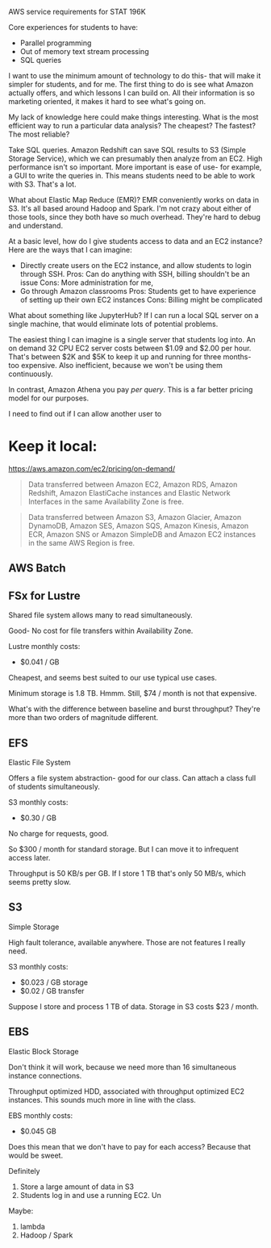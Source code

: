 
AWS service requirements for STAT 196K

Core experiences for students to have:

- Parallel programming
- Out of memory text stream processing
- SQL queries


I want to use the minimum amount of technology to do this- that will make it simpler for students, and for me.
The first thing to do is see what Amazon actually offers, and which lessons I can build on.
All their information is so marketing oriented, it makes it hard to see what's going on.

My lack of knowledge here could make things interesting.
What is the most efficient way to run a particular data analysis?
The cheapest?
The fastest?
The most reliable?

Take SQL queries.
Amazon Redshift can save SQL results to S3 (Simple Storage Service), which we can presumably then analyze from an EC2.
High performance isn't so important.
More important is ease of use- for example, a GUI to write the queries in.
This means students need to be able to work with S3.
That's a lot.

What about Elastic Map Reduce (EMR)?
EMR conveniently works on data in S3.
It's all based around Hadoop and Spark.
I'm not crazy about either of those tools, since they both have so much overhead.
They're hard to debug and understand.

At a basic level, how do I give students access to data and an EC2 instance?
Here are the ways that I can imagine:

- Directly create users on the EC2 instance, and allow students to login through SSH.
    Pros: Can do anything with SSH, billing shouldn't be an issue
    Cons: More administration for me, 
- Go through Amazon classrooms
    Pros: Students get to have experience of setting up their own EC2 instances
    Cons: Billing might be complicated

What about something like JupyterHub?
If I can run a local SQL server on a single machine, that would eliminate lots of potential problems.

The easiest thing I can imagine is a single server that students log into.
An on demand 32 CPU EC2 server costs between $1.09 and $2.00 per hour.
That's between $2K and $5K to keep it up and running for three months- too expensive.
Also inefficient, because we won't be using them continuously.

In contrast, Amazon Athena you pay *per query*.
This is a far better pricing model for our purposes.

I need to find out if I can allow another user to 

# Keep it local:

https://aws.amazon.com/ec2/pricing/on-demand/

> Data transferred between Amazon EC2, Amazon RDS, Amazon Redshift, Amazon ElastiCache instances and Elastic Network Interfaces in the same Availability Zone is free. 

> Data transferred between Amazon S3, Amazon Glacier, Amazon DynamoDB, Amazon SES, Amazon SQS, Amazon Kinesis, Amazon ECR, Amazon SNS or Amazon SimpleDB and Amazon EC2 instances in the same AWS Region is free.


## AWS Batch


## FSx for Lustre

Shared file system allows many to read simultaneously.

Good- No cost for file transfers within Availability Zone.

Lustre monthly costs:

- $0.041 / GB

Cheapest, and seems best suited to our use typical use cases.

Minimum storage is 1.8 TB.
Hmmm.
Still, $74 / month is not that expensive.

What's with the difference between baseline and burst throughput?
They're more than two orders of magnitude different.


## EFS

Elastic File System

Offers a file system abstraction- good for our class.
Can attach a class full of students simultaneously.

S3 monthly costs:

- $0.30 / GB

No charge for requests, good.

So $300 / month for standard storage.
But I can move it to infrequent access later.

Throughput is 50 KB/s per GB.
If I store 1 TB that's only 50 MB/s, which seems pretty slow.


## S3

Simple Storage

High fault tolerance, available anywhere.
Those are not features I really need.

S3 monthly costs:

- $0.023 / GB storage
- $0.02 / GB transfer

Suppose I store and process 1 TB of data.
Storage in S3 costs $23 / month.


## EBS

Elastic Block Storage

Don't think it will work, because we need more than 16 simultaneous instance connections.

Throughput optimized HDD, associated with throughput optimized EC2 instances.
This sounds much more in line with the class.

EBS monthly costs:

- $0.045 GB

Does this mean that we don't have to pay for each access?
Because that would be sweet.



Definitely

1. Store a large amount of data in S3
2. Students log in and use a running EC2.
    Un

Maybe:

1. lambda
2. Hadoop / Spark
